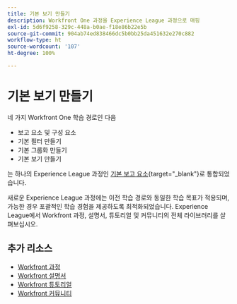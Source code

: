 ```yaml
---
title: 기본 보기 만들기
description: Workfront One 과정을 Experience League 과정으로 매핑
exl-id: 5d6f9258-329c-448a-b0ae-f18e86b22e5b
source-git-commit: 904ab74ed838466dc5b0bb25da451632e270c882
workflow-type: ht
source-wordcount: '107'
ht-degree: 100%

---
```


# 기본 보기 만들기

네 가지 Workfront One 학습 경로인 다음

* 보고 요소 및 구성 요소
* 기본 필터 만들기
* 기본 그룹화 만들기
* 기본 보기 만들기

는 하나의 Experience League 과정인 [기본 보고 요소](https://experienceleague.adobe.com/?recommended=Workfront-U-1-2022.1.reporting){target="_blank"}로 통합되었습니다.

새로운 Experience League 과정에는 이전 학습 경로와 동일한 학습 목표가 적용되며, 가능한 경우 포괄적인 학습 경험을 제공하도록 최적화되었습니다.  Experience League에서 Workfront 과정, 설명서, 튜토리얼 및 커뮤니티의 전체 라이브러리를 살펴보십시오.

## 추가 리소스

* [Workfront 과정](https://experienceleague.adobe.com/?lang=en&amp;Solution=Workfront#courses)
* [Workfront 설명서](https://experienceleague.adobe.com/docs/workfront.html)
* [Workfront 튜토리얼](https://experienceleague.adobe.com/docs/workfront-learn/tutorials-workfront/home.html)
* [Workfront 커뮤니티](https://experienceleaguecommunities.adobe.com/t5/workfront/ct-p/workfront)
